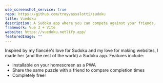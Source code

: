 ```yaml
---
use_screenshot_service: true
repo: https://github.com/troyvassalotti/sudoku
title: Vuedoku
description: A Sudoku app where you can compete against your friends.
framework: Vue 3 + Vite
website: https://vuedoku.netlify.app/
featuredImage: ""
---
```


Inspired by my fiancée's love for Sudoku and my love for making websites, I made her (and the rest of the world) a Sudoku app. Features include:

-   Installable on your homescreen as a PWA
-   Share the same puzzle with a friend to compare completion times
-   Completely free!
